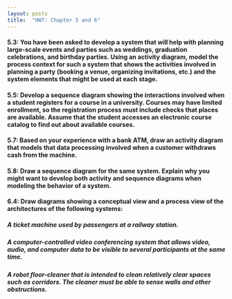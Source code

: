 ```yaml
---
layout: posts
title:  "HW7: Chapter 5 and 6"
---
```

#### 5.3: You have been asked to develop a system that will help with planning large-scale events and parties such as weddings, graduation celebrations, and birthday parties. Using an activity diagram, model the process context for such a system that shows the activities involved in planning a party (booking a venue, organizing invitations, etc.) and the system elements that might be used at each stage.

#### 5.5: Develop a sequence diagram showing the interactions involved when a student registers for a course in a university. Courses may have limited enrollment, so the registration process must include checks that places are available. Assume that the student accesses an electronic course catalog to find out about available courses.

#### 5.7: Based on your experience with a bank ATM, draw an activity diagram that models that data processing involved when a customer withdraws cash from the machine.

#### 5.8: Draw a sequence diagram for the same system. Explain why you might want to develop both activity and sequence diagrams when modeling the behavior of a system.

#### 6.4: Draw diagrams showing a conceptual view and a process view of the architectures of the following systems:
##### A ticket machine used by passengers at a railway station.
##### A computer-controlled video conferencing system that allows video, audio, and computer data to be visible to several participants at the same time.
##### A robot floor-cleaner that is intended to clean relatively clear spaces such as corridors. The cleaner must be able to sense walls and other obstructions.
